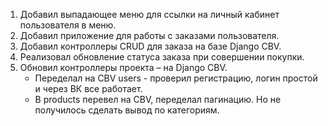 1. Добавил выпадающее меню для ссылки на личный кабинет пользователя в меню.
2. Добавил приложение для работы с заказами пользователя.
3. Добавил контроллеры CRUD для заказа на базе Django CBV.
4. Реализовал обновление статуса заказа при совершении покупки.
5. Обновил контроллеры проекта – на Django CBV.
   - Переделал на CBV users - проверил регистрацию, логин простой и через ВК все работает.
   - В products перевел на CBV, переделал пагинацию. Но не получилось сделать вывод по категориям.